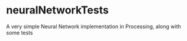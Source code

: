 # neuralNetworkTests
A very simple Neural Network implementation in Processing, along with some tests
